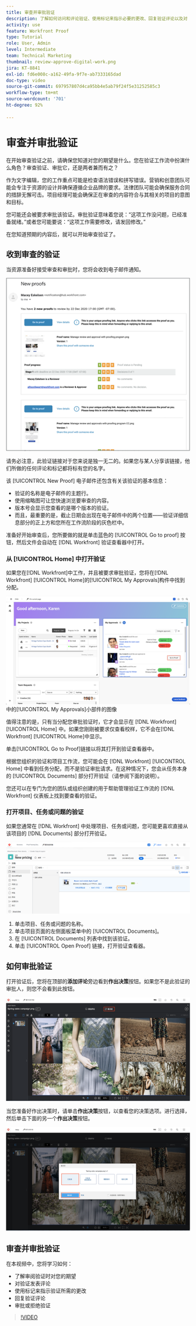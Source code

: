 ```yaml
---
title: 审查并审批验证
description: 了解如何访问和评论验证、使用标记来指示必要的更改、回复验证评论以及对  [!DNL Workfront] 内的验证作出决策。
activity: use
feature: Workfront Proof
type: Tutorial
role: User, Admin
level: Intermediate
team: Technical Marketing
thumbnail: review-approve-digital-work.png
jira: KT-8841
exl-id: fd6e008c-a162-49fa-9f7e-ab7333165dad
doc-type: video
source-git-commit: 697957807d4ca95bb4e5ab79f24f5e31252585c3
workflow-type: tm+mt
source-wordcount: '701'
ht-degree: 92%

---
```


# 审查并审批验证

在开始审查验证之前，请确保您知道对您的期望是什么。您在验证工作流中扮演什么角色？审查验证、审批它，还是两者兼而有之？

作为文字编辑，您的工作重点可能是检查语法错误和拼写错误。营销和创意团队可能会专注于资源的设计并确保遵循企业品牌的要求。法律团队可能会确保服务合同的措辞无懈可击。项目经理可能会确保正在审查的内容符合与其相关的项目的意图和目标。

您可能还会被要求审批该验证。审批验证意味着您说：“这项工作没问题，已经准备就绪。”或者您可能要说：“这项工作需要修改，请发回修改。”

在您知道预期的内容后，就可以开始审查验证了。

## 收到审查的验证

当资源准备好接受审查和审批时，您将会收到电子邮件通知。

![一封要求对 [!DNL  Workfront] 中的两份验证进行审查和审批的新验证电子邮件的图像。](assets/new-proof-emails.png)

请务必注意，此验证链接对于您来说是独一无二的。如果您与某人分享该链接，他们所做的任何评论和标记都将标有您的名字。

该 [!UICONTROL New Proof] 电子邮件还包含有关该验证的基本信息：

* 验证的名称是电子邮件的主题行。
* 使用缩略图可让您快速浏览要审查的内容。
* 版本号会显示您查看的是哪个版本的验证。
* 而且，最重要的是，截止日期会出现在电子邮件中的两个位置——验证详细信息部分的正上方和您所在工作流阶段的灰色栏中。

准备好开始审查后，您所要做的就是单击蓝色的 [!UICONTROL Go to proof] 按钮，然后文件会自动在 [!DNL Workfront] 验证查看器中打开。

### 从 [!UICONTROL Home] 中打开验证

如果您在[!DNL Workfront]中工作，并且被要求审批验证，您将在[!DNL Workfront] [!UICONTROL Home]的[!UICONTROL My Approvals]构件中找到分配。

![[!DNL Workfront] [!UICONTROL Home].](assets/open-proof-from-home.png)中的[!UICONTROL My Approvals]小部件的图像

值得注意的是，只有当分配您审批验证时，它才会显示在 [!DNL Workfront][!UICONTROL Home] 中。如果您刚刚被要求仅查看校样，它不会在[!DNL Workfront] [!UICONTROL Home]中显示。

单击[!UICONTROL Go to Proof]链接以将其打开到验证查看器中。

根据您组织的验证和项目工作流，您可能会在 [!DNL Workfront] [!UICONTROL Home] 中看到任务分配，而不是验证审批请求。在这种情况下，您会从任务本身的 [!UICONTROL Documents] 部分打开验证（请参阅下面的说明）。

您还可以在专门为您的团队或组织创建的用于帮助管理验证工作流的 [!DNL Workfront] 仪表板上找到要查看的验证。

### 打开项目、任务或问题的验证

如果您通常在 [!DNL Workfront] 中处理项目、任务或问题，您可能更喜欢直接从该项目的 [!DNL Documents] 部分打开验证。

![突出显示了 [!UICONTROL Open Proof] 链接的 [!DNL  Workfront] 任务中的 [!UICONTROL Documents] 部分的图像。](assets/open-proof-from-documents.png)

1. 单击项目、任务或问题的名称。
2. 单击项目页面的左侧面板菜单中的 [!UICONTROL Documents]。
3. 在 [!UICONTROL Documents] 列表中找到该验证。
4. 单击 [!UICONTROL Open Proof] 链接，打开验证查看器。

## 如何审批验证

打开验证后，您将在顶部的&#x200B;**添加评论**&#x200B;旁边看到&#x200B;**作出决策**&#x200B;按钮。如果您不是此验证的审批人，则您不会看到此按钮。

![第一个“作出决策”按钮的图像。](assets/make-decision-1.png)

当您准备好作出决策时，请单击&#x200B;**作出决策**&#x200B;按钮，以查看您的决策选项。进行选择，然后单击下面的另一个&#x200B;**作出决策**&#x200B;按钮。

![第二个“作出决策”按钮的图像。](assets/make-decision-2.png)

## 审查并审批验证

在本视频中，您将学习如何：

* 了解审阅验证时对您的期望
* 对验证发表评论
* 使用标记来指示验证所需的更改
* 回复验证评论
* 审批或拒绝验证

>[!VIDEO](https://video.tv.adobe.com/v/335141/?quality=12&learn=on&enablevpops)

<!--
#### Learn more
* Create and manage proof comments
* Make decisions on a proof
* Review a static proof
* Tag users to share a proof
* Notifications for proof comments and decisions
-->

<!--
#### Guides
* Reviewing proofs in [!DNL Workfront]
* -->
